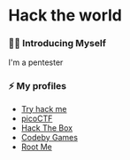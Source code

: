 # Hack the world
### 👨‍💻 Introducing Myself
I'm a pentester  

### ⚡ My profiles
- [Try hack me](https://tryhackme.com/p/EvtDanya)
- [picoCTF](https://play.picoctf.org/users/d3f3nd3r)
- [Hack The Box](https://app.hackthebox.com/users/1167901)
- [Codeby Games](https://codeby.games/users/d00mR34p3r)
- [Root Me](https://www.root-me.org/d00m_r34p3r)

<!--
**EvtDanya/EvtDanya** is a ✨ _special_ ✨ repository because its `README.md` (this file) appears on your GitHub profile.

Here are some ideas to get you started:

- 🔭 I’m currently working on ...
- 🌱 I’m currently learning ...
- 👯 I’m looking to collaborate on ...
- 🤔 I’m looking for help with ...
- 💬 Ask me about ...
- 📫 How to reach me: ...
- 😄 Pronouns: ...
- ⚡ Fun fact: ...
-->

